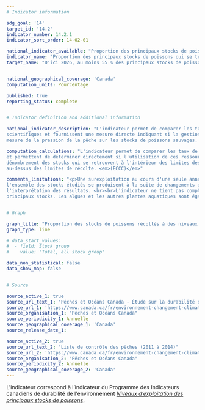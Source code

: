 ```yaml
---
# Indicator information

sdg_goal: '14'
target_id: '14.2'
indicator_number: 14.2.1
indicator_sort_order: 14-02-01

national_indicator_available: "Proportion des principaux stocks de poissons qui se trouvent dans la zone de prudence et la zone saine"
indicator_name: "Proportion des principaux stocks de poissons qui se trouvent dans la zone de prudence et la zone saine"
target_name: "D'ici 2026, au moins 55 % des principaux stocks de poissons du Canada se trouvent dans la zone de prudence et la zone saine"


national_geographical_coverage: 'Canada'
computation_units: Pourcentage

published: true
reporting_status: complete


# Indicator definition and additional information

national_indicator_description: "L'indicateur permet de comparer les taux de récolte avec les limites de récolte établies. Ces limites sont fondées sur des données 
scientifiques et fournissent une mesure directe indiquant si la gestion de l'utilisation de ces ressources respecte les limites des écosystèmes. Cela constitue une 
mesure de la pression de la pêche sur les stocks de poissons sauvages. <em>Environnement et Changement climatique Canada (ECCC)</em>"

computation_calculations: "L'indicateur permet de comparer les taux de récolte avec les limites de récolte. Ces limites sont fondées sur des données scientifiques 
et permettent de déterminer directement si l'utilisation de ces ressources est gérée à l'intérieur des limites de l'écosystème. L'indicateur est un simple 
dénombrement des stocks qui se retrouvent à l'intérieur des limites des niveaux d'exploitation de référence, à l'intérieur des autres limites de récolte ou 
au-dessus des limites de récolte. <em>(ECCC)</em>"

comments_limitations: "<p>Une surexploitation au cours d'une seule année ne signifie pas qu'un stock fait l'objet d'une pêche non durable. Cela entraîne plutôt une intervention de gestion. Par exemple, les stocks gérés par l'entremise de quotas sont assujettis à la conciliation des quotas, ce qui signifie que toute surexploitation d'un stock pendant une année est déduite de la limite de récolte établie pour l'année suivante. <br><br>L'Étude sur la durabilité des pêches contient les meilleurs renseignements disponibles. Comme les océans sont vastes et profonds et que les poissons se déplacent entre les habitats, leurs populations sont difficiles à surveiller. <br><br>L'étude résume les renseignements sur une grande variété d'espèces, de régimes de gestion, de types de pêche, de régions géographiques et de contextes socio-économiques. De petits changements dans 
l'ensemble des stocks étudiés se produisent à la suite de changements dans l'évaluation ou la gestion des stocks. Il convient d'en tenir compte dans 
l'interprétation des résultats. <br><br>L'indicateur ne tient pas compte des stocks faisant l'objet d'une pêche s'ils ne répondent pas aux critères des 
principaux stocks. Les algues et les autres plantes aquatiques sont également exclues. <em>(ECCC)</em></p>"


# Graph 

graph_title: "Proportion des stocks de poissons récoltés à des niveaux considérés durables"
graph_type: line

# data_start_values:
#  - field: Stock group
#    value: "Total, all stock group"

data_non_statistical: false
data_show_map: false


# Source

source_active_1: true
source_url_text_1: "Pêches et Océans Canada - Étude sur la durabilité des pêches (2015 à 2019)"
source_url_1: 'https://www.canada.ca/fr/environnement-changement-climatique/services/indicateurs-environnementaux/niveaux-exploitation-principaux-stocks-poissons.html'
source_organisation_1: "Pêches et Océans Canada"
source_periodicity_1: Annuelle
source_geographical_coverage_1: 'Canada'
source_release_date_1:

source_active_2: true
source_url_text_2: "Liste de contrôle des pêches (2011 à 2014)"
source_url_2: 'https://www.canada.ca/fr/environnement-changement-climatique/services/indicateurs-environnementaux/niveaux-exploitation-principaux-stocks-poissons.html'
source_organisation_2: "Pêches et Océans Canada"
source_periodicity_2: Annuelle
source_geographical_coverage_2: 'Canada'
---
```

L'indicateur correspond à l’indicateur du Programme des Indicateurs canadiens de durabilité de l'environnement <a href="https://www.canada.ca/fr/environnement-changement-climatique/services/indicateurs-environnementaux/niveaux-exploitation-principaux-stocks-poissons.html"> <em>Niveaux d’exploitation des principaux stocks de poissons</em></a>.
